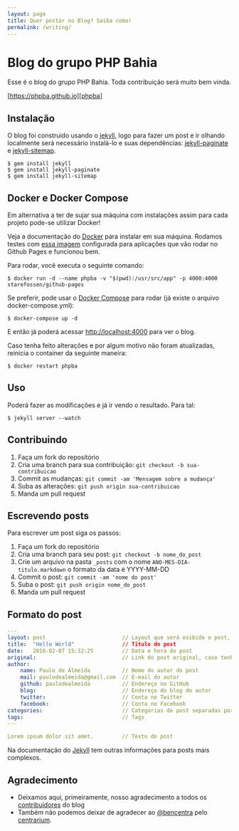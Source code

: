 ```yaml
---
layout: page
title: Quer postar no Blog? Saiba como!
permalink: /writing/
---
```


# Blog do grupo PHP Bahia

Esse é o blog do grupo PHP Bahia. Toda contribuição será muito bem vinda.

[https://phpba.github.io][phpba]

## Instalação

O blog foi construido usando o [jekyll], logo para fazer um post e ir olhando localmente será necessário instalá-lo e suas dependências: [jekyll-paginate] e [jekyll-sitemap].

~~~
$ gem install jekyll
$ gem install jekyll-paginate
$ gem install jekyll-sitemap
~~~

## Docker e Docker Compose

Em alternativa a ter de sujar sua máquina com instalações assim para cada projeto pode-se utilizar Docker!

Veja a documentação do [Docker] para instalar em sua máquina. Rodamos testes com [essa imagem][docker-githubpages] configurada para aplicações que vão rodar no Github Pages e funcionou bem.

Para rodar, você executa o seguinte comando:

~~~
$ docker run -d --name phpba -v "$(pwd):/usr/src/app" -p 4000:4000 starefossen/github-pages
~~~

Se preferir, pode usar o [Docker Compose][docker-compose] para rodar (já existe o arquivo docker-compose.yml):
~~~
$ docker-compose up -d
~~~

E então já poderá acessar [http://localhost:4000](http://localhost:4000) para ver o blog.

Caso tenha feito alterações e por algum motivo não foram atualizadas, reinicia o container da seguinte maneira:

~~~
$ docker restart phpba
~~~

## Uso

Poderá fazer as modificações e já ir vendo o resultado. Para tal:

~~~
$ jekyll server --watch
~~~

## Contribuindo

1. Faça um fork do repositório
2. Cria uma branch para sua contribuição: `git checkout -b sua-contribuicao`
3. Commit as mudanças: `git commit -am 'Mensagem sobre a mudança'`
4. Suba as alterações: `git push origin sua-contribuicao`
5. Manda um pull request

## Escrevendo posts

Para escrever um post siga os passos:

1. Faça um fork do repositório
2. Cria uma branch para seu post: `git checkout -b nome_do_post`
3. Crie um arquivo na pasta `_posts` com o nome `ANO-MES-DIA-titulo.markdown` o formato da data é YYYY-MM-DD
4. Commit o post: `git commit -am 'nome do post'`
5. Suba o post: `git push origin nome_do_post`
6. Manda um pull request

## Formato do post

~~~ yaml
---
layout: post                        // Layout que será exibido o post, o nome do layout é post :)
title:  "Hello World"               // Titulo do post  
date:   2016-02-07 15:32:25         // Data e hora do post
original:                           // Link do post original, caso tenha replicado de seu blog pessoal
author: 
    name: Paulo de Almeida          // Nome do autor do post
    mail: paulodealmeida@gmail.com  // E-mail do autor
    github: paulodealmeida          // Endereço no GitHub
    blog:                           // Endereço do blog do autor
    twitter:                        // Conta no Twitter
    facebook:                       // Conta no Facebook  
categories:                         // Categorias do post separadas por virgula, se não houver categoria escrever "Sem categoria"
tags:                               // Tags
---

Lorem ipsum dolor sit amet.         // Texto do post
~~~


Na documentação do [Jekyll](http://jekyllrb.com/docs/posts/) tem outras informações para posts mais complexos.

## Agradecimento

* Deixamos aqui, primeiramente, nosso agradecimento a todos os [contribuidores] do blog
* Também não podemos deixar de agradecer ao [@bencentra][author] pelo [centrarium][theme].

[phpba]: https://phpba.com.br
[jekyll]: http://jekyllrb.com/
[jekyll-sitemap]: https://github.com/jekyll/jekyll-sitemap
[jekyll-paginate]: https://github.com/jekyll/jekyll-paginate
[contribuidores]: https://github.com/phpba/phpba.github.io/graphs/contributors
[author]: https://github.com/bencentra/
[theme]: https://github.com/bencentra/centrarium
[docker]: https://docs.docker.com/engine/installation/linux/
[docker-compose]: https://docs.docker.com/compose/install/
[docker-githubpages]: https://hub.docker.com/r/starefossen/github-pages/
